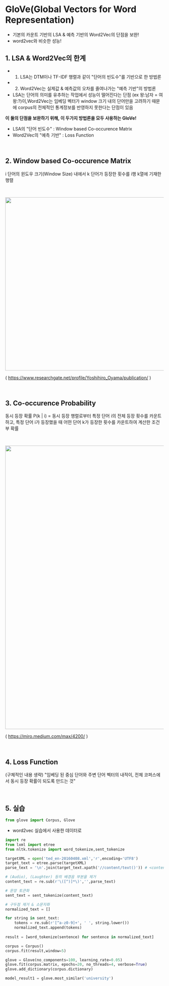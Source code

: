 
# GloVe(Global Vectors for Word Representation)

- 기본의 카운트 기반의 LSA & 예측 기반의 Word2Vec의 단점을 보완!
- word2vec와 비슷한 성능!



## 1. LSA & Word2Vec의 한계

- 1) LSA는 DTM이나 TF-IDF 행렬과 같이 "단어의 빈도수"를 기반으로 한 방법론 
- 2) Word2Vec는 실제값 & 예측값의 오차를 줄여나가는 "예측 기반"의 방법론
- LSA는 단어의 의미를 유추하는 작업에서 성능이 떨어진다는 단점 (ex 왕:남자 = 여왕:?)이,Word2Vec는 임베딩 벡터가 window 크기 내의 단어만을 고려하기 때문에 corpus의 전체적인 통계정보를 반영하지 못한다는 단점이 있음



**이 둘의 단점을 보완하기 위해, 이 두가지 방법론을 모두 사용하는 GloVe!**

- LSA의 "단어 빈도수" : Window based Co-occurence Matrix
- Word2Vec의 "예측 기반" : Loss Function

<br>



## 2. Window based Co-occurence Matrix

 i 단어의 윈도우 크기(Window Size) 내에서 k 단어가 등장한 횟수를 i행 k열에 기재한 행렬

<br>

<img src="https://www.researchgate.net/profile/Yoshihiro_Oyama/publication/250123514/figure/fig3/AS:298331709427715@1448139230448/Creation-of-event-co-occurrence-matrices-from-User-1-commands-data-Each-element-of-event.png" width="550" /> <br>

( https://www.researchgate.net/profile/Yoshihiro_Oyama/publication/ )

<br>



## 3. Co-occurence Probability

동시 등장 확률 P(k | i) = 동시 등장 행렬로부터 특정 단어 i의 전체 등장 횟수를 카운트하고, 특정 단어 i가 등장했을 때 어떤 단어 k가 등장한 횟수를 카운트하여 계산한 조건부 확률

<br>

<img src="https://miro.medium.com/max/4200/1*4fJDgA3IoWDKewEf5cB7TA.jpeg" width="900" /> <br>

( https://miro.medium.com/max/4200/ )

<br>



## 4. Loss Function

(구체적인 내용 생략) "임베딩 된 중심 단어와 주변 단어 벡터의 내적이, 전체 코퍼스에서 동시 등장 확률이 되도록 만드는 것"

<br>

## 5. 실습 


```python
from glove import Corpus, Glove
```

- word2vec 실습에서 사용한 데이터로


```python
import re
from lxml import etree
from nltk.tokenize import word_tokenize,sent_tokenize

targetXML = open('ted_en-20160408.xml','r',encoding='UTF8')
target_text = etree.parse(targetXML)
parse_text = '\n'.join(target_text.xpath('//content/text()')) # <content> ~ </content> 사이 내용 가져오기

# (Audio), (Laughter) 등의 배경음 부분을 제거
content_text = re.sub(r'\([^)]*\)','',parse_text)

# 문장 토큰화
sent_text = sent_tokenize(content_text)

# 구두점 제거 & 소문자화
normalized_text = []

for string in sent_text:
    tokens = re.sub(r'[^a-z0-9]+', ' ', string.lower())
    normalized_text.append(tokens)
    
result = [word_tokenize(sentence) for sentence in normalized_text]
```


```python
corpus = Corpus()
corpus.fit(result,window=5)

glove = Glove(no_components=100, learning_rate=0.05)
glove.fit(corpus.matrix, epochs=20, no_threads=4, verbose=True)
glove.add_dictionary(corpus.dictionary)
```


```python
model_result1 = glove.most_similar('university')
```
